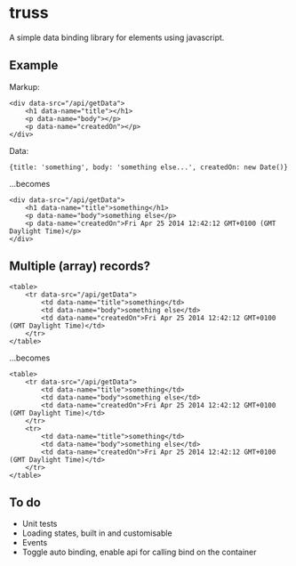 truss
=====

A simple data binding library for elements using javascript.

## Example

Markup:

    <div data-src="/api/getData">
        <h1 data-name="title"></h1>
        <p data-name="body"></p>
        <p data-name="createdOn"></p>
    </div>
	
Data:

    {title: 'something', body: 'something else...', createdOn: new Date()}
	
...becomes

    <div data-src="/api/getData">
        <h1 data-name="title">something</h1>
        <p data-name="body">something else</p>
        <p data-name="createdOn">Fri Apr 25 2014 12:42:12 GMT+0100 (GMT Daylight Time)</p>
    </div>
	
## Multiple (array) records?

	<table>
		<tr data-src="/api/getData">
			<td data-name="title">something</td>
			<td data-name="body">something else</td>
			<td data-name="createdOn">Fri Apr 25 2014 12:42:12 GMT+0100 (GMT Daylight Time)</td>
		</tr>
	</table>

...becomes

    <table>
		<tr data-src="/api/getData">
			<td data-name="title">something</td>
			<td data-name="body">something else</td>
			<td data-name="createdOn">Fri Apr 25 2014 12:42:12 GMT+0100 (GMT Daylight Time)</td>
		</tr>
		<tr>
			<td data-name="title">something</td>
			<td data-name="body">something else</td>
			<td data-name="createdOn">Fri Apr 25 2014 12:42:12 GMT+0100 (GMT Daylight Time)</td>
		</tr>
    </table>
    
## To do

- Unit tests
- Loading states, built in and customisable
- Events
- Toggle auto binding, enable api for calling bind on the container
